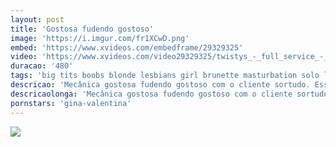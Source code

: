 ```yaml
---
layout: post
title: 'Gostosa fudendo gostoso'
image: 'https://i.imgur.com/fr1XCwD.png'
embed: 'https://www.xvideos.com/embedframe/29329325'
video: 'https://www.xvideos.com/video29329325/twistys_-_full_service_-_gina_valentina_sean_lawless'
duracao: '480'
tags: 'big tits boobs blonde lesbians girl brunette masturbation solo lingerie heels on kissing orgasm twistys'
descricao: 'Mecânica gostosa fudendo gostoso com o cliente sortudo. Esse sortudo fudeu a bucetinha dessa delicia com corpo perfeito.'
descricaolonga: 'Mecânica gostosa fudendo gostoso com o cliente sortudo. Esse sortudo fudeu a bucetinha dessa delicia com corpo perfeito. A gostos chupa e da no estilo doggystyle gostoso para ele.'
pornstars: 'gina-valentina'
---
```

<a href="{{ page.url | prepend: site.baseurl | prepend: site.url }}"><img src="{{ page.image }}" /></a>
